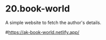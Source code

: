 # 20.book-world
A simple website to fetch the author's details.

#https://ak-book-world.netlify.app/
